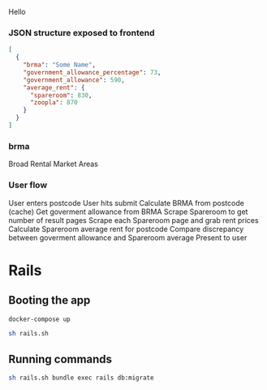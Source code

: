 Hello

### JSON structure exposed to frontend

```json
[
  {
    "brma": "Some Name",
    "government_allowance_percentage": 73,
    "government_allowance": 590,
    "average_rent": {
      "spareroom": 830,
      "zoopla": 870
    }
  }
]
```

### brma
Broad Rental Market Areas

### User flow
User enters postcode
User hits submit
Calculate BRMA from postcode (cache)
Get goverment allowance from BRMA
Scrape Spareroom to get number of result pages
Scrape each Spareroom page and grab rent prices
Calculate Spareroom average rent for postcode
Compare discrepancy between goverment allowance and Spareroom average
Present to user

# Rails

## Booting the app

```sh
docker-compose up
```

```sh
sh rails.sh
```

## Running commands

```sh
sh rails.sh bundle exec rails db:migrate
```
